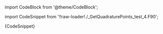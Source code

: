 import CodeBlock from '@theme/CodeBlock';

import CodeSnippet from '!!raw-loader!./_GetQuadraturePoints_test_4.F90';

<CodeBlock language="fortran">{CodeSnippet}</CodeBlock>
